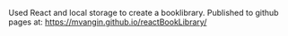 Used React and local storage to create a booklibrary. Published to github pages at: https://mvangin.github.io/reactBookLibrary/
